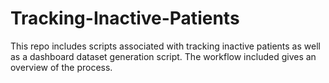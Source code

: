 # Tracking-Inactive-Patients
This repo includes scripts associated with tracking inactive patients as well as a dashboard dataset generation script.  The workflow included gives an overview of the process. 
